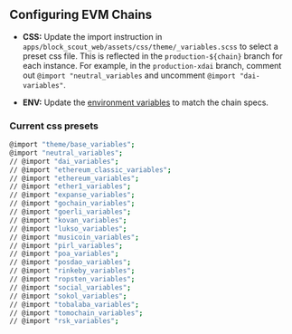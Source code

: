 <!--chain-configs.md -->

## Configuring EVM Chains

* **CSS:** Update the import instruction in `apps/block_scout_web/assets/css/theme/_variables.scss` to select a preset css file. This is reflected in the `production-${chain}` branch for each instance. For example, in the `production-xdai` branch, comment out `@import "neutral_variables` and uncomment `@import "dai-variables"`.

* **ENV:** Update the [environment variables](env-variables.md) to match the chain specs.

### Current css presets
``` bash
@import "theme/base_variables";
@import "neutral_variables";
// @import "dai_variables";
// @import "ethereum_classic_variables";
// @import "ethereum_variables";
// @import "ether1_variables";
// @import "expanse_variables";
// @import "gochain_variables";
// @import "goerli_variables";
// @import "kovan_variables";
// @import "lukso_variables";
// @import "musicoin_variables";
// @import "pirl_variables";
// @import "poa_variables";
// @import "posdao_variables";
// @import "rinkeby_variables";
// @import "ropsten_variables";
// @import "social_variables";
// @import "sokol_variables";
// @import "tobalaba_variables";
// @import "tomochain_variables";
// @import "rsk_variables";
```